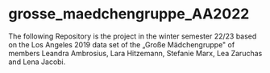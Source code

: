 # grosse_maedchengruppe_AA2022
The following Repository is the project in the winter semester 22/23 based on the Los Angeles 2019 data set of the „Große Mädchengruppe" of members Leandra Ambrosius, Lara Hitzemann, Stefanie Marx, Lea Zaruchas and Lena Jacobi.
